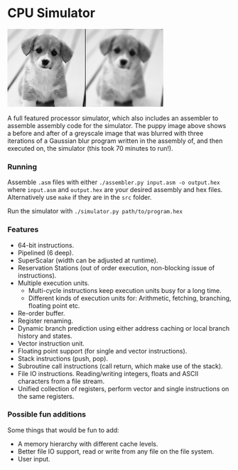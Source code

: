 # CPU Simulator #

![](image/puppy.jpg?raw=true "Puppy")

A full featured processor simulator, which also includes an assembler to
assemble assembly code for the simulator. The puppy image above shows a before
and after of a greyscale image that was blurred with three iterations of a
Gaussian blur program written in the assembly of, and then executed on, the
simulator (this took 70 minutes to run!).

### Running ###

Assemble `.asm` files with either `./assembler.py input.asm -o output.hex`
where `input.asm` and `output.hex` are your desired assembly and hex files.
Alternatively use `make` if they are in the `src` folder.

Run the simulator with `./simulator.py path/to/program.hex`

### Features ###

* 64-bit instructions.
* Pipelined (6 deep).
* SuperScalar (width can be adjusted at runtime).
* Reservation Stations (out of order execution, non-blocking issue of
    instructions).
* Multiple execution units.
    * Multi-cycle instructions keep execution units busy for a long time.
    * Different kinds of execution units for: Arithmetic, fetching, branching,
        floating point etc.
* Re-order buffer.
* Register renaming.
* Dynamic branch prediction using either address caching or local branch
    history and states.
* Vector instruction unit.
* Floating point support (for single and vector instructions).
* Stack instructions (push, pop).
* Subroutine call instructions (call return, which make use of the stack).
* File IO instructions. Reading/writing integers, floats and ASCII characters
    from a file stream.
* Unified collection of registers, perform vector and single instructions on
    the same registers.

### Possible fun additions ###

Some things that would be fun to add:

* A memory hierarchy with different cache levels.
* Better file IO support, read or write from any file on the file system.
* User input.
